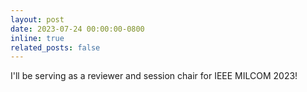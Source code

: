 ```yaml
---
layout: post
date: 2023-07-24 00:00:00-0800
inline: true
related_posts: false
---
```


I'll be serving as a reviewer and session chair for IEEE MILCOM 2023!
